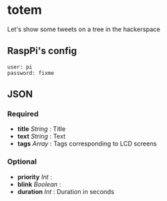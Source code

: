 totem
=====

Let's show some tweets on a tree in the hackerspace


RaspPi's config
---------------
    user: pi
    password: fixme


JSON
----

### Required

- **title** _String_ : Title
- **text** _String_ : Text 
- **tags** _Array_ : Tags corresponding to LCD screens

### Optional

- **priority** _Int_ :
- **blink** _Boolean_ :
- **duration** _Int_ : Duration in seconds
